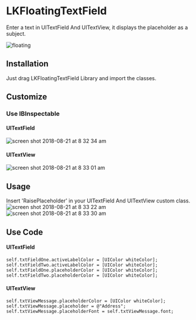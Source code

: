 # LKFloatingTextField

Enter a text in UITextField And UITextView, it displays the placeholder as a subject.

![floating](https://user-images.githubusercontent.com/26429027/44324354-0a8ce400-a473-11e8-9070-e75231680d07.gif)


## Installation

Just drag LKFloatingTextField Library and import the classes.

## Customize

### Use IBInspectable

#### UITextField
![screen shot 2018-08-21 at 8 32 34 am](https://user-images.githubusercontent.com/26429027/44378061-2fd62c80-a51d-11e8-8caf-bdf080b3ef57.png)

#### UITextView
![screen shot 2018-08-21 at 8 33 01 am](https://user-images.githubusercontent.com/26429027/44378035-11703100-a51d-11e8-88d0-615bc1746fbf.png)

## Usage
Insert 'RaisePlaceholder' in your UITextField And UITextView custom class.
![screen shot 2018-08-21 at 8 33 22 am](https://user-images.githubusercontent.com/26429027/44378074-4086a280-a51d-11e8-84ff-1701e6c03b13.png)
![screen shot 2018-08-21 at 8 33 30 am](https://user-images.githubusercontent.com/26429027/44378077-41b7cf80-a51d-11e8-8417-e3f495b76d7d.png)

## Use Code

#### UITextField
    self.txtFieldOne.activeLabelColor = [UIColor whiteColor];                                                         
    self.txtFieldTwo.activeLabelColor = [UIColor whiteColor];                                                         
    self.txtFieldOne.placeholderColor = [UIColor whiteColor];                                                         
    self.txtFieldTwo.placeholderColor = [UIColor whiteColor];    
   
#### UITextView
    self.txtViewMessage.placeholderColor = [UIColor whiteColor];                                                         
    self.txtViewMessage.placeholder = @"Address";                                                         
    self.txtViewMessage.placeholderFont = self.txtViewMessage.font;                                                         
